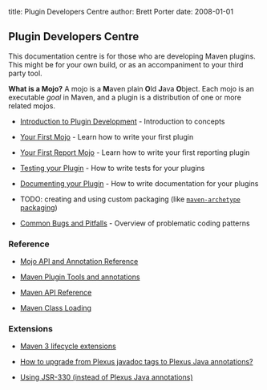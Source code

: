 title: Plugin Developers Centre
author: Brett Porter
date: 2008-01-01

<!--
Licensed to the Apache Software Foundation (ASF) under one
or more contributor license agreements.  See the NOTICE file
distributed with this work for additional information
regarding copyright ownership.  The ASF licenses this file
to you under the Apache License, Version 2.0 (the
"License"); you may not use this file except in compliance
with the License.  You may obtain a copy of the License at

    http://www.apache.org/licenses/LICENSE-2.0

Unless required by applicable law or agreed to in writing,
software distributed under the License is distributed on an
"AS IS" BASIS, WITHOUT WARRANTIES OR CONDITIONS OF ANY
KIND, either express or implied.  See the License for the
specific language governing permissions and limitations
under the License.
-->
## Plugin Developers Centre

 This documentation centre is for those who are developing Maven plugins. This might be for your own build, or as an accompaniment to your third party tool.

<!-- TODO: callout -->
 **What is a Mojo?** A mojo is a **M**aven plain **O**ld **J**ava **O**bject. Each mojo is an executable _goal_ in Maven, and a plugin is a distribution of one or more related mojos.

<!-- TODO: tasks as buttons? -->

- [Introduction to Plugin Development](../guides/introduction/introduction-to-plugins.html) - Introduction to concepts

- [Your First Mojo](../guides/plugin/guide-java-plugin-development.html) - Learn how to write your first plugin

- [Your First Report Mojo](../guides/plugin/guide-java-report-plugin-development.html) - Learn how to write your first reporting plugin

- [Testing your Plugin](./plugin-testing.html) - How to write tests for your plugins

- [Documenting your Plugin](./plugin-documenting.html) - How to write documentation for your plugins

- TODO: creating and using custom packaging (like [`maven-archetype` packaging](/archetype/archetype-packaging/))

- [Common Bugs and Pitfalls](./common-bugs.html) - Overview of problematic coding patterns

<!-- TODO: trails -->
### Reference

- [Mojo API and Annotation Reference](../developers/mojo-api-specification.html)

- [Maven Plugin Tools and annotations](/plugin-tools/examples/using-annotations.html)

- [Maven API Reference](../ref/current/index.html)

- [Maven Class Loading](../guides/mini/guide-maven-classloading.html)

### Extensions

- [Maven 3 lifecycle extensions](../examples/maven-3-lifecycle-extensions.html)

- [How to upgrade from Plexus javadoc tags to Plexus Java annotations?](./cookbook/plexus-plugin-upgrade.html)

- [Using JSR-330 (instead of Plexus Java annotations)](/maven-jsr330.html)
